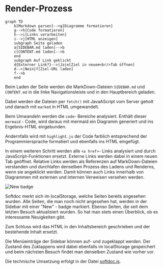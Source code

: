 # Render-Prozess

```mermaid
graph TD
    b[Markdown parsen]-->g[Diagramme formatieren]
    g-->h[Code formatieren]
    h-->i[Links verarbeiten]
    i-->j[HTML anzeigen]
    subgraph Seite geladen
    a[SIDEBAR.md laden]-->b
    c[CONTENT.md laden]-->b
    end
    subgraph Auf Link geklickt
    d{Externer Link?}-->|Ja|e[Ziel in neuem<br/>Tab öffnen]
    d-->|Nein|f[Ziel-URL laden]
    f-->b
    end
```

Beim Laden der Seite werden die MarkDown-Dateien `SIDEBAR.md` und `CONTENT.md` in die linke Navigationsleiste und in den Hauptbereich geladen.

Dabei werden die Dateien per `fetch()` mit JavaAScript vom Server geholt und danach mit `marked` in HTML umgewandelt.

Beim Umwandeln werden die `code`- Bereiche analysiert. Enthält dieser ```mermaid``` - Code, wird daraus mit mermaid ein Diagramm generiert und ins Ergebnis-HTML eingebunden.

Andernfalls wird mit `highlight.js` der Code farblich entsprechend der Programmiersprache formatiert und ebenfalls ins HTML eingefügt.

In einem weiteren Schritt werden alle `<a href>`- Links analysiert und durch JavaScript-Funktionen ersetzt. Externe Links werden dabei in einem neuen Tab geöffnet. Relative Links werden als Referenzen auf MarkDown-Dateien verstanden und durchlafen denselben Prozess des Ladens und Renderns, wenn sie angeklickt werden. Damit können auch Links innerhalb von Diagrammen mit externen und internen Verweisen versehen werden.

![New badge](umsetzung/newbadge.png)

Softdoc merkt sich im localStorage, welche Seiten bereits angesehen wurden. Alle Seiten, die man noch nicht angesehen hat, werden in der Sidebar mit einer "New" - badge markiert. Ebenso Seiten, die seit dem letzten Besuch aktualisiert wurden. So hat man stets einen Überblick, ob es interessante Neuigkeiten gibt.

Zum Schluss wird das HTML in den Inhaltsbereich geschrieben und der bestehende Inhalt ersetzt.

Die Menüeinträge der Sidebar können auf- und zugeklappt werden. Der Zustand des Zuklappens wird dabei ebenfalls im localStorage gespeichert und beim nächsten Besuch findet man denselben Zustand wie vorher vor.

Die technische Umsetzung erfolgt in der Datei [softdoc.js](umsetzung/SOFTDOC.md).
